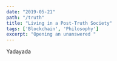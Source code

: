 ```yaml
---
date: "2019-05-21"
path: "/truth"
title: "Living in a Post-Truth Society"
tags: ['Blockchain', 'Philosophy']
excerpt: "Opening an unanswered "
---
```


Yadayada
